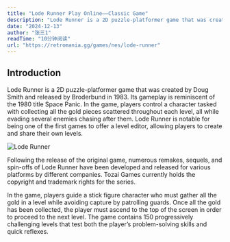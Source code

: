 ```yaml
---
title: "Lode Runner Play Online——Classic Game"
description: "Lode Runner is a 2D puzzle-platformer game that was created by Doug Smith and released by Broderbund in 1983. Its gameplay is reminiscent of the 1980 title Space Panic. In the game, players control a character tasked with collecting all the gold pieces scattered throughout each level, all while evading several enemies chasing after them."
date: "2024-12-13"
author: "张三1"
readTime: "10分钟阅读"
url: "https://retromania.gg/games/nes/lode-runner"
---
```


## Introduction

Lode Runner is a 2D puzzle-platformer game that was created by Doug Smith and released by Broderbund in 1983. Its gameplay is reminiscent of the 1980 title Space Panic. In the game, players control a character tasked with collecting all the gold pieces scattered throughout each level, all while evading several enemies chasing after them. Lode Runner is notable for being one of the first games to offer a level editor, allowing players to create and share their own levels.

![Lode Runner](https://pica.zhimg.com/80/f411b17f2061d45b48f64a9a80130b9c_1440w.webp)

Following the release of the original game, numerous remakes, sequels, and spin-offs of Lode Runner have been developed and released for various platforms by different companies. Tozai Games currently holds the copyright and trademark rights for the series.

In the game, players guide a stick figure character who must gather all the gold in a level while avoiding capture by patrolling guards. Once all the gold has been collected, the player must ascend to the top of the screen in order to proceed to the next level. The game contains 150 progressively challenging levels that test both the player’s problem-solving skills and quick reflexes.
